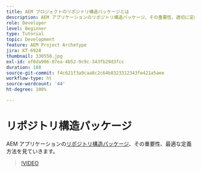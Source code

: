 ```yaml
---
title: AEM プロジェクトのリポジトリ構造パッケージとは
description: AEM アプリケーションのリポジトリ構造パッケージ、その重要性、適切に定義する方法を確認します。
role: Developer
level: Beginner
type: Tutorial
topic: Development
feature: AEM Project Archetype
jira: KT-6928
thumbnail: 330550.jpg
exl-id: af0da906-87ea-4b52-9c9c-343fb29d3fcc
duration: 188
source-git-commit: f4c621f3a9caa8c2c64b8323312343fe421a5aee
workflow-type: ht
source-wordcount: '44'
ht-degree: 100%

---
```


# リポジトリ構造パッケージ

AEM アプリケーションの[リポジトリ構造パッケージ](https://experienceleague.adobe.com/docs/experience-manager-cloud-service/implementing/developing/repository-structure-package.html?lang=ja)、その重要性、最適な定義方法を見ていきます。

>[!VIDEO](https://video.tv.adobe.com/v/330550?quality=12&learn=on)
